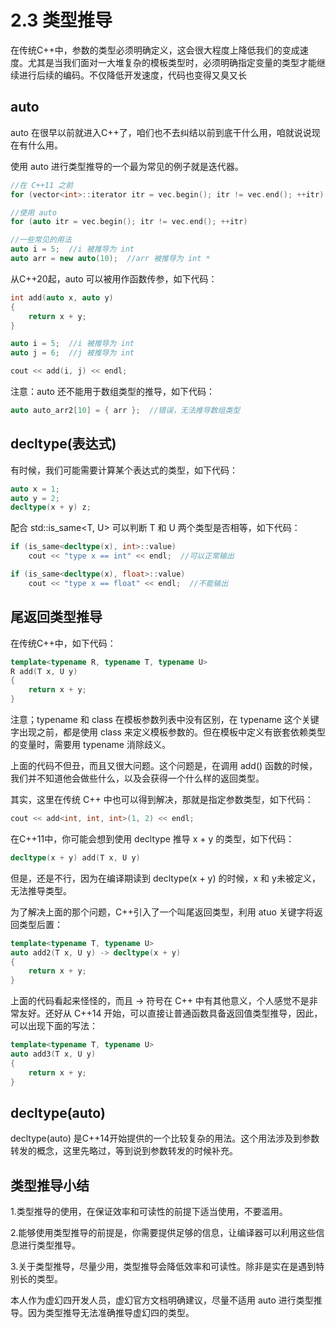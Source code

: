# 2.3 类型推导

在传统C++中，参数的类型必须明确定义，这会很大程度上降低我们的变成速度。尤其是当我们面对一大堆复杂的模板类型时，必须明确指定变量的类型才能继续进行后续的编码。不仅降低开发速度，代码也变得又臭又长

## auto

auto 在很早以前就进入C++了，咱们也不去纠结以前到底干什么用，咱就说说现在有什么用。

使用 auto 进行类型推导的一个最为常见的例子就是迭代器。

```C++
//在 C++11 之前
for (vector<int>::iterator itr = vec.begin(); itr != vec.end(); ++itr)

//使用 auto
for (auto itr = vec.begin(); itr != vec.end(); ++itr)

//一些常见的用法
auto i = 5;  //i 被推导为 int
auto arr = new auto(10);  //arr 被推导为 int *
```

从C++20起，auto 可以被用作函数传参，如下代码：

```C++
int add(auto x, auto y)
{
    return x + y;
}

auto i = 5;  //i 被推导为 int
auto j = 6;  //j 被推导为 int

cout << add(i, j) << endl;
```

注意：auto 还不能用于数组类型的推导，如下代码：

```C++
auto auto_arr2[10] = { arr };  //错误，无法推导数组类型
```

## decltype(表达式)

有时候，我们可能需要计算某个表达式的类型，如下代码：

```C++
auto x = 1;
auto y = 2;
decltype(x + y) z;
```

配合 std::is_same<T, U> 可以判断 T 和 U 两个类型是否相等，如下代码：

```C++
if (is_same<decltype(x), int>::value)
    cout << "type x == int" << endl;  //可以正常输出

if (is_same<decltype(x), float>::value)
    cout << "type x == float" << endl;  //不能输出
```

## 尾返回类型推导

在传统C++中，如下代码：

```C++
template<typename R, typename T, typename U>
R add(T x, U y)
{
    return x + y;
}
```

注意；typename 和 class 在模板参数列表中没有区别，在 typename 这个关键字出现之前，都是使用 class 来定义模板参数的。但在模板中定义有嵌套依赖类型的变量时，需要用 typename 消除歧义。

上面的代码不但丑，而且又很大问题。这个问题是，在调用 add() 函数的时候，我们并不知道他会做些什么，以及会获得一个什么样的返回类型。

其实，这里在传统 C++ 中也可以得到解决，那就是指定参数类型，如下代码：

```C++
cout << add<int, int, int>(1, 2) << endl;
```

在C++11中，你可能会想到使用 decltype 推导 x + y 的类型，如下代码：

```C++
decltype(x + y) add(T x, U y)
```

但是，还是不行，因为在编译期读到 decltype(x + y) 的时候，x 和 y未被定义，无法推导类型。

为了解决上面的那个问题，C++引入了一个叫尾返回类型，利用 atuo 关键字将返回类型后置：

```C++
template<typename T, typename U>
auto add2(T x, U y) -> decltype(x + y)
{
    return x + y;
}
```

上面的代码看起来怪怪的，而且 -> 符号在 C++ 中有其他意义，个人感觉不是非常友好。还好从 C++14 开始，可以直接让普通函数具备返回值类型推导，因此，可以出现下面的写法：

```C++
template<typename T, typename U>
auto add3(T x, U y)
{
    return x + y;
}
```

## decltype(auto)

decltype(auto) 是C++14开始提供的一个比较复杂的用法。这个用法涉及到参数转发的概念，这里先略过，等到说到参数转发的时候补充。

## 类型推导小结

1.类型推导的使用，在保证效率和可读性的前提下适当使用，不要滥用。

2.能够使用类型推导的前提是，你需要提供足够的信息，让编译器可以利用这些信息进行类型推导。

3.关于类型推导，尽量少用，类型推导会降低效率和可读性。除非是实在是遇到特别长的类型。

本人作为虚幻四开发人员，虚幻官方文档明确建议，尽量不适用 auto 进行类型推导。因为类型推导无法准确推导虚幻四的类型。
